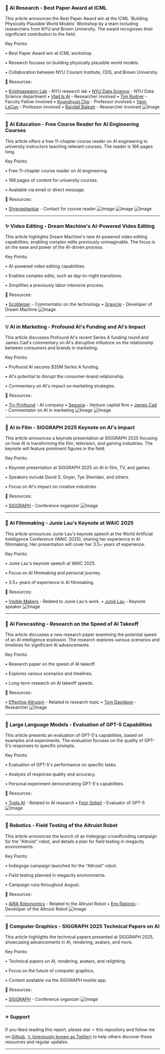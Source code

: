 ### 🤖 AI Research - Best Paper Award at ICML

This article announces the Best Paper Award win at the ICML 'Building Physically Plausible World Models' Workshop by a team including researchers from NYU and Brown University.  The award recognizes their significant contribution to the field.

Key Points:

• Best Paper Award win at ICML workshop.


• Research focuses on building physically plausible world models.


• Collaboration between NYU Courant Institute, CDS, and Brown University.


🔗 Resources:

• [Krishnaswamy Lab](https://x.com/KrishnaswamyLab) - NYU research lab
• [NYU Data Science](https://x.com/NYUDataScience) - NYU Data Science department
• [Vlad Is AI](https://x.com/vlad_is_ai) - Researcher involved
• [Tim Rudner](https://x.com/timrudner) - Faculty Fellow involved
• [Kyunghyun Cho](https://x.com/kchonyc) - Professor involved
• [Yann LeCun](https://x.com/ylecun) - Professor involved
• [Randall Balestr](https://x.com/randall_balestr) - Researcher involved
![Image](https://pbs.twimg.com/media/GyKd3PxWkAE3WQa?format=jpg&name=small)


---

### 🚀 AI Education - Free Course Reader for AI Engineering Courses

This article offers a free 11-chapter course reader on AI engineering to university instructors teaching relevant courses.  The reader is 166 pages long.

Key Points:

• Free 11-chapter course reader on AI engineering.


• 166 pages of content for university courses.


• Available via email or direct message.



🔗 Resources:

• [Shreyashankar](https://x.com/sh_reya) - Contact for course reader
![Image](https://pbs.twimg.com/media/GyLsHkdaEAEq89l?format=jpg&name=small)
![Image](https://pbs.twimg.com/media/GyLsLPIaEAAP6lK?format=jpg&name=small)
![Image](https://pbs.twimg.com/media/GyLsOjBaoAAH6kG?format=jpg&name=small)


---

### ✨ Video Editing - Dream Machine's AI-Powered Video Editing

This article highlights Dream Machine's new AI-powered video editing capabilities, enabling complex edits previously unimaginable.  The focus is on the ease and power of the AI-driven process.

Key Points:

• AI-powered video editing capabilities.


• Enables complex edits, such as day-to-night transitions.


• Simplifies a previously labor-intensive process.


🔗 Resources:

• [Scobleizer](https://x.com/Scobleizer) - Commentator on the technology
• [Gravicle](https://x.com/gravicle) - Developer of Dream Machine
![Image](https://pbs.twimg.com/amplify_video_thumb/1955293528914796544/img/_xesd01BKR1D6zlQ.jpg)


---

### 💡 AI in Marketing - Profound AI's Funding and AI's Impact

This article discusses Profound AI's recent Series A funding round and James Cad's commentary on AI's disruptive influence on the relationship between consumers and brands in marketing.

Key Points:

• Profound AI secures $35M Series A funding.


• AI's potential to disrupt the consumer-brand relationship.


• Commentary on AI's impact on marketing strategies.


🔗 Resources:

• [Try Profound](https://x.com/tryprofound) - AI company
• [Sequoia](https://x.com/sequoia) - Venture capital firm
• [James Cad](https://x.com/thejamescad) - Commentator on AI in marketing
![Image](https://pbs.twimg.com/amplify_video_thumb/1955388849091383296/img/AjD-rBYyOLbTks6l.jpg)
![Image](https://pbs.twimg.com/amplify_video_thumb/1955339222090432512/img/OrELWEe-ddi3hglk?format=jpg&name=240x240)


---

### 🤖 AI in Film - SIGGRAPH 2025 Keynote on AI's Impact

This article announces a keynote presentation at SIGGRAPH 2025 focusing on how AI is transforming the film, television, and gaming industries.  The keynote will feature prominent figures in the field.

Key Points:

• Keynote presentation at SIGGRAPH 2025 on AI in film, TV, and games.


• Speakers include David S. Goyer, Tye Sheridan, and others.


• Focus on AI's impact on creative industries.


🔗 Resources:

• [SIGGRAPH](https://x.com/siggraph) - Conference organizer
![Image](https://pbs.twimg.com/media/GyLbMk2WMAA01TT?format=jpg&name=small)


---

### 🤖 AI Filmmaking - Junie Lau's Keynote at WAIC 2025

This article announces Junie Lau's keynote speech at the World Artificial Intelligence Conference (WAIC 2025), sharing her experience in AI filmmaking.  Her presentation will cover her 3.5+ years of experience.

Key Points:

• Junie Lau's keynote speech at WAIC 2025.


• Focus on AI filmmaking and personal journey.


• 3.5+ years of experience in AI filmmaking.


🔗 Resources:

• [Visible Makers](https://x.com/visiblemakers) -  Related to Junie Lau's work.
• [Junie Lau](https://x.com/JunieLauX) - Keynote speaker
![Image](https://pbs.twimg.com/media/GyJ8gVWaEAMK6nJ?format=jpg&name=small)


---

### 🤖 AI Forecasting - Research on the Speed of AI Takeoff

This article discusses a new research paper examining the potential speed of an AI intelligence explosion.  The research explores various scenarios and timelines for significant AI advancements.

Key Points:

• Research paper on the speed of AI takeoff.


• Explores various scenarios and timelines.


• Long-term research on AI takeoff speeds.


🔗 Resources:

• [Effective Altruism](https://x.com/EffectvAltruism) - Related to research topic
• [Tom Davidson](https://x.com/TomDavidsonX) - Researcher
![Image](https://pbs.twimg.com/media/Gxl5fujXoAAg7j_?format=jpg&name=small)


---

### 🤖 Large Language Models - Evaluation of GPT-5 Capabilities

This article presents an evaluation of GPT-5's capabilities, based on examples and experiments.  The evaluation focuses on the quality of GPT-5's responses to specific prompts.


Key Points:

• Evaluation of GPT-5's performance on specific tasks.


• Analysis of response quality and accuracy.


• Personal experiment demonstrating GPT-5's capabilities.


🔗 Resources:

• [Trails AI](https://x.com/trails_ai) - Related to AI research
• [Feizi Soheil](https://x.com/FeiziSoheil) - Evaluator of GPT-5
![Image](https://pbs.twimg.com/media/Gx13P6AWwAAMsL-?format=png&name=small)


---

### 🚀 Robotics - Field Testing of the Altruist Robot

This article announces the launch of an Indiegogo crowdfunding campaign for the "Altruist" robot, and details a plan for field testing in megacity environments.

Key Points:

• Indiegogo campaign launched for the "Altruist" robot.


• Field testing planned in megacity environments.


• Campaign runs throughout August.


🔗 Resources:

• [AIRA Robonomics](https://x.com/AIRA_Robonomics) - Related to the Altruist Robot
• [Ens Rationis](https://x.com/EnsRationis) - Developer of the Altruist Robot
![Image](https://pbs.twimg.com/media/GyHo227aEAAuFZh?format=jpg&name=small)


---

### 🤖 Computer Graphics - SIGGRAPH 2025 Technical Papers on AI

This article highlights the technical papers presented at SIGGRAPH 2025, showcasing advancements in AI, rendering, avatars, and more.

Key Points:

• Technical papers on AI, rendering, avatars, and relighting.


• Focus on the future of computer graphics.


• Content available via the SIGGRAPH mobile app.


🔗 Resources:

• [SIGGRAPH](https://x.com/siggraph) - Conference organizer
![Image](https://pbs.twimg.com/media/GyK1bOdXkAAdXHP?format=jpg&name=small)


---

### ⭐️ Support

If you liked reading this report, please star ⭐️ this repository and follow me on [Github](https://github.com/Drix10), [𝕏 (previously known as Twitter)](https://x.com/DRIX_10_) to help others discover these resources and regular updates.

---